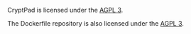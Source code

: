 CryptPad is licensed under the [AGPL 3](https://github.com/xwiki-labs/cryptpad/blob/master/LICENSE).

The Dockerfile repository is also licensed under the [AGPL 3](https://github.com/xwiki-labs/cryptpad-docker/blob/master/LICENSE).